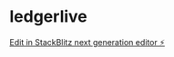 # ledgerlive

[Edit in StackBlitz next generation editor ⚡️](https://stackblitz.com/~/github.com/aimwizards/ledgerlive)